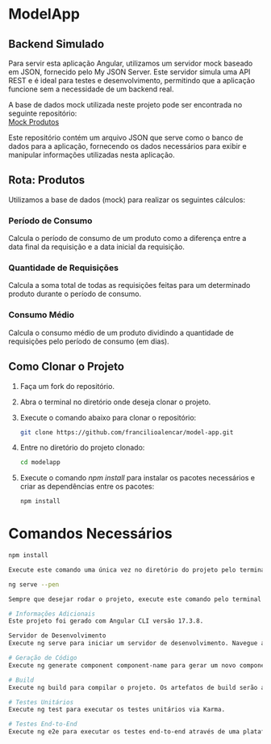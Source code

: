 # ModelApp

## Backend Simulado

Para servir esta aplicação Angular, utilizamos um servidor mock baseado em JSON, fornecido pelo My JSON Server. Este servidor simula uma API REST e é ideal para testes e desenvolvimento, permitindo que a aplicação funcione sem a necessidade de um backend real.

A base de dados mock utilizada neste projeto pode ser encontrada no seguinte repositório:  
[Mock Produtos](https://github.com/francilioalencar/mock-produtos)

Este repositório contém um arquivo JSON que serve como o banco de dados para a aplicação, fornecendo os dados necessários para exibir e manipular informações utilizadas nesta aplicação.

## Rota: Produtos

Utilizamos a base de dados (mock) para realizar os seguintes cálculos:

### Período de Consumo

Calcula o período de consumo de um produto como a diferença entre a data final da requisição e a data inicial da requisição.

### Quantidade de Requisições

Calcula a soma total de todas as requisições feitas para um determinado produto durante o período de consumo.

### Consumo Médio

Calcula o consumo médio de um produto dividindo a quantidade de requisições pelo período de consumo (em dias).

## Como Clonar o Projeto

1. Faça um fork do repositório.
2. Abra o terminal no diretório onde deseja clonar o projeto.
3. Execute o comando abaixo para clonar o repositório:

   ```bash
   git clone https://github.com/francilioalencar/model-app.git
   
4. Entre no diretório do projeto clonado:

      ```bash
   cd modelapp
   
5. Execute o comando _npm install_ para instalar os pacotes necessários e criar as dependências entre os pacotes:

   ```bash
   npm install
   

# Comandos Necessários
   ```bash
   npm install
   
Execute este comando uma única vez no diretório do projeto pelo terminal, logo após realizar o clone.

  ng serve --pen
   
Sempre que desejar rodar o projeto, execute este comando pelo terminal no diretório do projeto.

# Informações Adicionais
Este projeto foi gerado com Angular CLI versão 17.3.8.

Servidor de Desenvolvimento
Execute ng serve para iniciar um servidor de desenvolvimento. Navegue até http://localhost:4200/. A aplicação recarregará automaticamente se você modificar qualquer um dos arquivos de origem.

# Geração de Código
Execute ng generate component component-name para gerar um novo componente. Você também pode usar ng generate directive|pipe|service|class|guard|interface|enum|module.

# Build
Execute ng build para compilar o projeto. Os artefatos de build serão armazenados no diretório dist/.

# Testes Unitários
Execute ng test para executar os testes unitários via Karma.

# Testes End-to-End
Execute ng e2e para executar os testes end-to-end através de uma plataforma de sua escolha. Para usar este comando, você precisa primeiro adicionar um pacote que implemente capacidades de teste end-to-end.
